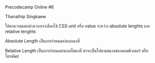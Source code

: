 Precodecamp Online #6 

Thanathip Singkaew

ให้หาความแตกต่างเวลาเราเลือกใช้ CSS unit หรือ value ระหว่าง absolute lenghts และ relative lenghts

Absolute Length เป็นการกำหนดค่าแบบคงที่

Relative Length เป็นการกำหนดค่าแบบไม่คงที่ ค่าจะเป็นไปตามขนาดของคอมพิวเตอร์ หรือ โทรศัพท์

